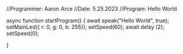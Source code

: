 //Programmer: Aaron Arce
//Date: 5.25.2023
//Program: Hello World

async function startProgram() {
	await speak("Hello World", true);
	setMainLed({ r: 0, g: 0, b: 255});
	setSpeed(60);
	await delay (2);
	setSpeed(0);

}
